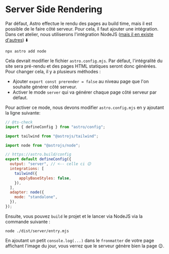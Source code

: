 # Server Side Rendering

Par défaut, Astro effectue le rendu des pages au build time, mais il est possible de le faire côté serveur.
Pour cela, il faut ajouter une intégration. Dans cet atelier, nous utiliserons l'intégration NodeJS ([mais il en existe d'autres](https://docs.astro.build/fr/guides/on-demand-rendering/#adaptateurs-de-serveur)) ⬇️

```shell
npx astro add node
```

Cela devrait modifier le fichier `astro.config.mjs`.
Par défaut, l'intégralité du site sera pré-rendu et des pages HTML statiques seront donc générées. Pour changer cela, il y a plusieurs méthodes :

- Ajouter `export const prerender = false` au niveau page que l'on souhaite générer côté serveur.
- Activer le mode `server` qui va générer chaque page côté serveur par défaut.

Pour activer ce mode, nous devons modifier `astro.config.mjs` en y ajoutant la ligne suivante:

```js
// @ts-check
import { defineConfig } from "astro/config";

import tailwind from "@astrojs/tailwind";

import node from "@astrojs/node";

// https://astro.build/config
export default defineConfig({
  output: "server", // <-- celle ci 😊
  integrations: [
    tailwind({
      applyBaseStyles: false,
    }),
  ],
  adapter: node({
    mode: "standalone",
  }),
});
```

Ensuite, vous pouvez `build` le projet et le lancer via NodeJS via la commande suivante :

```shell
node ./dist/server/entry.mjs
```

En ajoutant un petit `console.log(...)` dans le `fronmatter` de votre page affichant l'image du jour, vous verrez que le serveur génère bien la page 😉.
